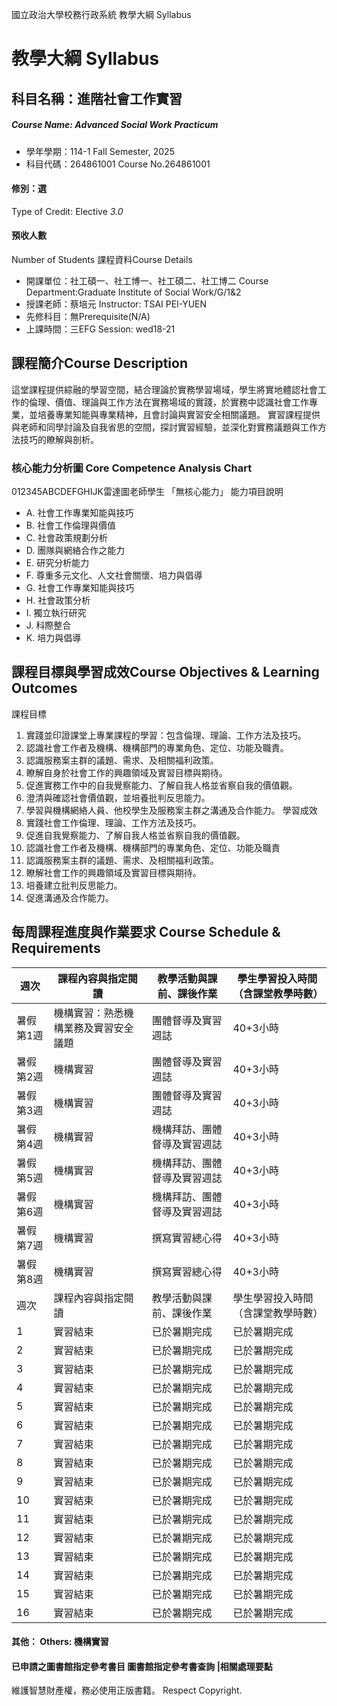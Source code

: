 國立政治大學校務行政系統 教學大綱 Syllabus
# 教學大綱 Syllabus
##  科目名稱：進階社會工作實習
#####  Course Name: Advanced Social Work Practicum
  * 學年學期：114-1 Fall Semester, 2025 
  * 科目代碼：264861001 Course No.264861001
#### 修別：選
Type of Credit: Elective 
_3.0_
#### 預收人數
Number of Students
課程資料Course Details
  * 開課單位：社工碩一、社工博一、社工碩二、社工博二 Course Department:Graduate Institute of Social Work/G/1&2 
  * 授課老師：蔡培元 Instructor: TSAI PEI-YUEN 
  * 先修科目：無Prerequisite(N/A)
  * 上課時間：三EFG Session: wed18-21
##  課程簡介Course Description
這堂課程提供綜融的學習空間，結合理論於實務學習場域，學生將實地體認社會工作的倫理、價值、理論與工作方法在實務場域的實踐，於實務中認識社會工作專業，並培養專業知能與專業精神，且會討論與實習安全相關議題。
實習課程提供與老師和同學討論及自我省思的空間，探討實習經驗，並深化對實務議題與工作方法技巧的瞭解與剖析。
###  核心能力分析圖 Core Competence Analysis Chart
012345ABCDEFGHIJK雷達圖老師學生
「無核心能力」 
能力項目說明
  * A. 社會工作專業知能與技巧
  * B. 社會工作倫理與價值
  * C. 社會政策規劃分析
  * D. 團隊與網絡合作之能力
  * E. 研究分析能力
  * F. 尊重多元文化、人文社會關懷、培力與倡導
  * G. 社會工作專業知能與技巧
  * H. 社會政策分析
  * I. 獨立執行研究
  * J. 科際整合
  * K. 培力與倡導
##  課程目標與學習成效Course Objectives & Learning Outcomes 
課程目標
  1. 實踐並印證課堂上專業課程的學習：包含倫理、理論、工作方法及技巧。
  2. 認識社會工作者及機構、機構部門的專業角色、定位、功能及職責。 
  3. 認識服務案主群的議題、需求、及相關福利政策。 
  4. 瞭解自身於社會工作的興趣領域及實習目標與期待。 
  5. 促進實務工作中的自我覺察能力、了解自我人格並省察自我的價值觀。
  6. 澄清與確認社會價值觀，並培養批判反思能力。
  7. 學習與機構網絡人員、他校學生及服務案主群之溝通及合作能力。
學習成效
  1. 實踐社會工作倫理、理論、工作方法及技巧。
  2. 促進自我覺察能力、了解自我人格並省察自我的價值觀。
  3. 認識社會工作者及機構、機構部門的專業角色、定位、功能及職責
  4. 認識服務案主群的議題、需求、及相關福利政策。 
  5. 瞭解社會工作的興趣領域及實習目標與期待。
  6. 培養建立批判反思能力。
  7. 促進溝通及合作能力。
##  每周課程進度與作業要求 Course Schedule & Requirements
週次 |  課程內容與指定閱讀 |  教學活動與課前、課後作業 |  學生學習投入時間 （含課堂教學時數）  
---|---|---|---  
暑假第1週 |  機構實習：熟悉機構業務及實習安全議題 |  團體督導及實習週誌 |  40+3小時  
暑假第2週 |  機構實習 |  團體督導及實習週誌 |  40+3小時  
暑假第3週 |  機構實習 |  團體督導及實習週誌 |  40+3小時  
暑假第4週 |  機構實習 |  機構拜訪、團體督導及實習週誌 |  40+3小時  
暑假第5週 |  機構實習 |  機構拜訪、團體督導及實習週誌 |  40+3小時  
暑假第6週 |  機構實習 |  機構拜訪、團體督導及實習週誌 |  40+3小時  
暑假第7週 |  機構實習 |  撰寫實習總心得 |  40+3小時  
暑假第8週 |  機構實習 |  撰寫實習總心得 |  40+3小時  
週次 |  課程內容與指定閱讀 |  教學活動與課前、課後作業 |  學生學習投入時間 （含課堂教學時數）  
1 |  實習結束 |  已於暑期完成 |  已於暑期完成  
2 |  實習結束 |  已於暑期完成 |  已於暑期完成  
3 |  實習結束 |  已於暑期完成 |  已於暑期完成  
4 |  實習結束 |  已於暑期完成 |  已於暑期完成  
5 |  實習結束 |  已於暑期完成 |  已於暑期完成  
6 |  實習結束 |  已於暑期完成 |  已於暑期完成  
7 |  實習結束 |  已於暑期完成 |  已於暑期完成  
8 |  實習結束 |  已於暑期完成 |  已於暑期完成  
9 |  實習結束 |  已於暑期完成 |  已於暑期完成  
10 |  實習結束 |  已於暑期完成 |  已於暑期完成  
11 |  實習結束 |  已於暑期完成 |  已於暑期完成  
12 |  實習結束 |  已於暑期完成 |  已於暑期完成  
13 |  實習結束 |  已於暑期完成 |  已於暑期完成  
14 |  實習結束 |  已於暑期完成 |  已於暑期完成  
15 |  實習結束 |  已於暑期完成 |  已於暑期完成  
16 |  實習結束 |  已於暑期完成 |  已於暑期完成  
####  其他： Others: 機構實習 
####  已申請之圖書館指定參考書目  圖書館指定參考書查詢 |相關處理要點
維護智慧財產權，務必使用正版書籍。 Respect Copyright.